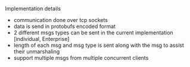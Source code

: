 Implementation details

- communication done over tcp sockets
- data is send in protobufs encoded format
- 2 different msgs types can be sent in the current implementation [individual, Enterprise]
- length of each msg and msg type is sent along with the msg to assist their unmarshaling
- support multiple msgs from multiple concurrent clients 
